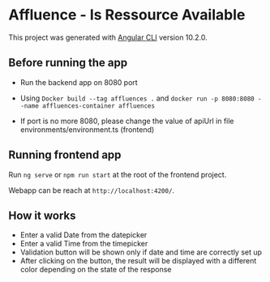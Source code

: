# Affluence - Is Ressource Available

This project was generated with [Angular CLI](https://github.com/angular/angular-cli) version 10.2.0.


## Before running the app

- Run the backend app on 8080 port

- Using `Docker build --tag affluences .` and `docker run -p 8080:8080 --name affluences-container affluences`

- If port is no more 8080, please change the value of apiUrl in file environments/environment.ts (frontend)

## Running frontend app

Run `ng serve` or `npm run start` at the root of the frontend project.

Webapp can be reach at `http://localhost:4200/`.

## How it works

- Enter a valid Date from the datepicker
- Enter a valid Time from the timepicker
- Validation button will be shown only if date and time are correctly set up
- After clicking on the button, the result will be displayed with a different color depending on the state of the response
